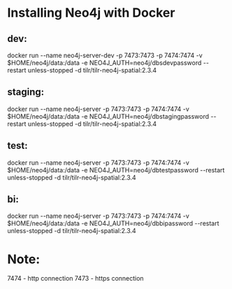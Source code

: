 # Installing Neo4j with Docker

## dev:
docker run --name neo4j-server-dev -p 7473:7473 -p 7474:7474 -v $HOME/neo4j/data:/data -e NEO4J_AUTH=neo4j/dbsdevpassword  --restart unless-stopped -d tilr/tilr-neo4j-spatial:2.3.4

## staging:
docker run --name neo4j-server -p 7473:7473 -p 7474:7474 -v $HOME/neo4j/data:/data -e NEO4J_AUTH=neo4j/dbstagingpassword --restart unless-stopped -d tilr/tilr-neo4j-spatial:2.3.4

## test:
docker run --name neo4j-server -p 7473:7473 -p 7474:7474 -v $HOME/neo4j/data:/data -e NEO4J_AUTH=neo4j/dbtestpassword --restart unless-stopped -d tilr/tilr-neo4j-spatial:2.3.4

## bi:
docker run --name neo4j-server -p 7473:7473 -p 7474:7474 -v $HOME/neo4j/data:/data -e NEO4J_AUTH=neo4j/dbbipassword --restart unless-stopped -d tilr/tilr-neo4j-spatial:2.3.4

# Note:
7474 - http connection
7473 - https connection
